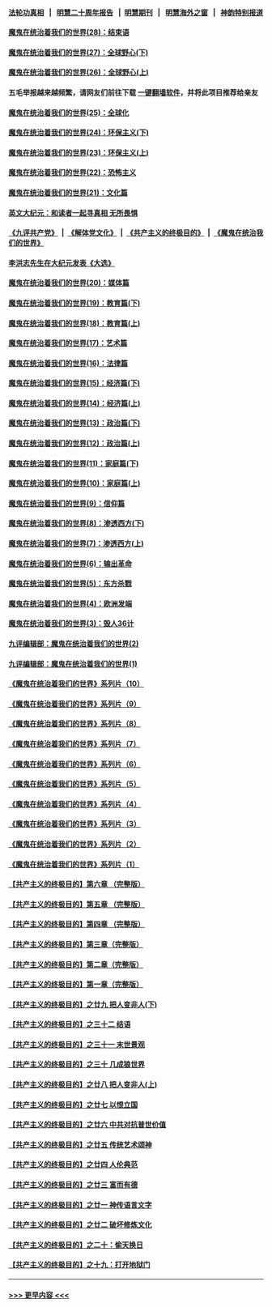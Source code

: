 #### [法轮功真相](https://github.com/gfw-breaker/truth/blob/master/README.md?t=0) &nbsp;&nbsp;|&nbsp;&nbsp; [明慧二十周年报告](https://github.com/gfw-breaker/mh-reports/blob/master/README.md?t=0) &nbsp;&nbsp;|&nbsp;&nbsp;[明慧期刊](https://github.com/gfw-breaker/mh-qikan) &nbsp;&nbsp;|&nbsp;&nbsp; [明慧海外之窗](https://github.com/gfw-breaker/mh-news/blob/master/README.md?t=0) &nbsp;&nbsp;|&nbsp;&nbsp; [神韵特别报道](https://github.com/gfw-breaker/mh-news/blob/master/shenyun.md?t=0)
#### [魔鬼在统治着我们的世界(28)：结束语](../pages/nsc422/n10936246.md?t=06290801) 
#### [魔鬼在统治着我们的世界(27)：全球野心(下)](../pages/nsc422/n10928319.md?t=06290801) 
#### [魔鬼在统治着我们的世界(26)：全球野心(上)](../pages/nsc422/n10900318.md?t=06290801) 
#### 五毛举报越来越频繁，请网友们前往下载 [一键翻墙软件](https://github.com/gfw-breaker/ssr-accounts)，并将此项目推荐给亲友
#### [魔鬼在统治着我们的世界(25)：全球化](../pages/nsc422/n10788205.md?t=06290801) 
#### [魔鬼在统治着我们的世界(24)：环保主义(下)](../pages/nsc422/n10695307.md?t=06290801) 
#### [魔鬼在统治着我们的世界(23)：环保主义(上)](../pages/nsc422/n10688613.md?t=06290801) 
#### [魔鬼在统治着我们的世界(22)：恐怖主义](../pages/nsc422/n10614727.md?t=06290801) 
#### [魔鬼在统治着我们的世界(21)：文化篇](../pages/nsc422/n10597706.md?t=06290801) 
#### [英文大纪元：和读者一起寻真相 无所畏惧](../pages/nsc422/n12542027.md?t=06290801) 
#### [《九评共产党》](https://github.com/begood0513/9ping.md/blob/master/README.md) &nbsp;|&nbsp; [《解体党文化》](../../../../jtdwh.md/blob/master/README.md)  &nbsp;|&nbsp; [《共产主义的终极目的》](../../../../gczydzjmd.md/blob/master/README.md) &nbsp;|&nbsp; [《魔鬼在统治我们的世界》](../../../../mgztzwmdsj.md/blob/master/README.md) 
#### [李洪志先生在大纪元发表《大选》](../pages/nsc422/n12534746.md?t=06290801) 
#### [魔鬼在统治着我们的世界(20)：媒体篇](../pages/nsc422/n10586579.md?t=06290801) 
#### [魔鬼在统治着我们的世界(19)：教育篇(下)](../pages/nsc422/n10564808.md?t=06290801) 
#### [魔鬼在统治着我们的世界(18)：教育篇(上)](../pages/nsc422/n10526970.md?t=06290801) 
#### [魔鬼在统治着我们的世界(17)：艺术篇](../pages/nsc422/n10499093.md?t=06290801) 
#### [魔鬼在统治着我们的世界(16)：法律篇](../pages/nsc422/n10485969.md?t=06290801) 
#### [魔鬼在统治着我们的世界(15)：经济篇(下)](../pages/nsc422/n10469975.md?t=06290801) 
#### [魔鬼在统治着我们的世界(14)：经济篇(上)](../pages/nsc422/n10457370.md?t=06290801) 
#### [魔鬼在统治着我们的世界(13)：政治篇(下)](../pages/nsc422/n10448270.md?t=06290801) 
#### [魔鬼在统治着我们的世界(12)：政治篇(上)](../pages/nsc422/n10444576.md?t=06290801) 
#### [魔鬼在统治着我们的世界(11)：家庭篇(下)](../pages/nsc422/n10440961.md?t=06290801) 
#### [魔鬼在统治着我们的世界(10)：家庭篇(上)](../pages/nsc422/n10435448.md?t=06290801) 
#### [魔鬼在统治着我们的世界(9)：信仰篇](../pages/nsc422/n10432159.md?t=06290801) 
#### [魔鬼在统治着我们的世界(8)：渗透西方(下)](../pages/nsc422/n10429603.md?t=06290801) 
#### [魔鬼在统治着我们的世界(7)：渗透西方(上)](../pages/nsc422/n10426013.md?t=06290801) 
#### [魔鬼在统治着我们的世界(6)：输出革命](../pages/nsc422/n10421536.md?t=06290801) 
#### [魔鬼在统治着我们的世界(5)：东方杀戮](../pages/nsc422/n10417707.md?t=06290801) 
#### [魔鬼在统治着我们的世界(4)：欧洲发端](../pages/nsc422/n10414890.md?t=06290801) 
#### [魔鬼在统治着我们的世界(3)：毁人36计](../pages/nsc422/n10411583.md?t=06290801) 
#### [九评编辑部：魔鬼在统治着我们的世界(2)](../pages/nsc422/n10410036.md?t=06290801) 
#### [九评编辑部：魔鬼在统治着我们的世界(1)](../pages/nsc422/n10406825.md?t=06290801) 
#### [《魔鬼在统治着我们的世界》系列片（10）](../pages/nsc422/n12292670.md?t=06290801) 
#### [《魔鬼在统治着我们的世界》系列片（9）](../pages/nsc422/n12290859.md?t=06290801) 
#### [《魔鬼在统治着我们的世界》系列片（8）](../pages/nsc422/n12287445.md?t=06290801) 
#### [《魔鬼在统治着我们的世界》系列片（7）](../pages/nsc422/n12283425.md?t=06290801) 
#### [《魔鬼在统治着我们的世界》系列片（6）](../pages/nsc422/n12282314.md?t=06290801) 
#### [《魔鬼在统治着我们的世界》系列片（5）](../pages/nsc422/n12281419.md?t=06290801) 
#### [《魔鬼在统治着我们的世界》系列片（4）](../pages/nsc422/n12274024.md?t=06290801) 
#### [《魔鬼在统治着我们的世界》系列片（3）](../pages/nsc422/n12271322.md?t=06290801) 
#### [《魔鬼在统治着我们的世界》系列片（2）](../pages/nsc422/n12269049.md?t=06290801) 
#### [《魔鬼在统治着我们的世界》系列片（1）](../pages/nsc422/n12267575.md?t=06290801) 
#### [【共产主义的终极目的】第六章 （完整版）](../pages/nsc422/n11428913.md?t=06290801) 
#### [【共产主义的终极目的】第五章 （完整版）](../pages/nsc422/n11428912.md?t=06290801) 
#### [【共产主义的终极目的】第四章 （完整版）](../pages/nsc422/n11428907.md?t=06290801) 
#### [【共产主义的终极目的】第三章（完整版）](../pages/nsc422/n11428848.md?t=06290801) 
#### [【共产主义的终极目的】第二章（完整版）](../pages/nsc422/n11428831.md?t=06290801) 
#### [【共产主义的终极目的】第一章（完整版）](../pages/nsc422/n11417651.md?t=06290801) 
#### [【共产主义的终极目的】之廿九 把人变非人(下)](../pages/nsc422/n11344140.md?t=06290801) 
#### [【共产主义的终极目的】之三十二 结语](../pages/nsc422/n11360535.md?t=06290801) 
#### [【共产主义的终极目的】之三十一 末世景观](../pages/nsc422/n11351129.md?t=06290801) 
#### [【共产主义的终极目的】之三十 几成狼世界](../pages/nsc422/n11348280.md?t=06290801) 
#### [【共产主义的终极目的】之廿八 把人变非人(上)](../pages/nsc422/n11340492.md?t=06290801) 
#### [【共产主义的终极目的】之廿七 以恨立国](../pages/nsc422/n11336944.md?t=06290801) 
#### [【共产主义的终极目的】之廿六 中共对抗普世价值](../pages/nsc422/n11324785.md?t=06290801) 
#### [【共产主义的终极目的】之廿五 传统艺术颂神](../pages/nsc422/n11296396.md?t=06290801) 
#### [【共产主义的终极目的】之廿四 人伦典范](../pages/nsc422/n11296397.md?t=06290801) 
#### [【共产主义的终极目的】之廿三 富而有德](../pages/nsc422/n11283598.md?t=06290801) 
#### [【共产主义的终极目的】之廿一 神传语言文字](../pages/nsc422/n11263265.md?t=06290801) 
#### [【共产主义的终极目的】之廿二 破坏修炼文化](../pages/nsc422/n11245728.md?t=06290801) 
#### [【共产主义的终极目的】之二十：偷天换日](../pages/nsc422/n11238846.md?t=06290801) 
#### [【共产主义的终极目的】之十九：打开地狱门](../pages/nsc422/n11206376.md?t=06290801) 

----
#### [ >>> 更早内容 <<< ](../indexes/nsc422-earlier.md)
